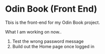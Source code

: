 # Odin Book (Front End)

Tbis is the front-end for my Odin Book project. 

What I am working on now..
1. Test the wrong password message
2. Build out the Home page once logged in